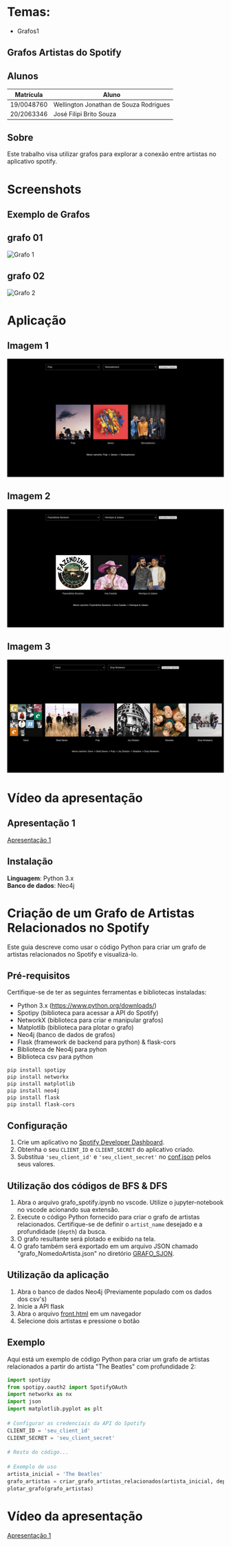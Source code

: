 

# Temas:
 - Grafos1
 


## Grafos Artistas do Spotify



## Alunos
|Matrícula | Aluno |
| -- | -- |
| 19/0048760  | Wellington Jonathan de Souza Rodrigues |
| 20/2063346  | José Filipi Brito Souza |


## Sobre 
Este trabalho visa utilizar grafos para explorar a conexão entre artistas no aplicativo spotify.

# Screenshots

## Exemplo de Grafos 

## grafo 01
![Grafo 1](./assert/grafo.png)

## grafo 02
![Grafo 2](./assert/grafo1.png)

# Aplicação

## Imagem 1
![Imagem 1](./assert/app1.png)

## Imagem 2
![Imagem 2](./assert/app2.png)

## Imagem 3
![Distância entre 'Gene' e 'Drop Nineteens' 2](./assert/app3.png)

# Vídeo da apresentação

## Apresentação 1

[Apresentação 1](./apresentacao.mp4)



## Instalação 
**Linguagem**: Python 3.x<br>
**Banco de dados**: Neo4j<br>

# Criação de um Grafo de Artistas Relacionados no Spotify

Este guia descreve como usar o código Python para criar um grafo de artistas relacionados no Spotify e visualizá-lo.

## Pré-requisitos

Certifique-se de ter as seguintes ferramentas e bibliotecas instaladas:

- Python 3.x (https://www.python.org/downloads/)
- Spotipy (biblioteca para acessar a API do Spotify) 
- NetworkX (biblioteca para criar e manipular grafos)
- Matplotlib (biblioteca para plotar o grafo) 
- Neo4j (banco de dados de grafos)
- Flask (framework de backend para python) & flask-cors
- Biblioteca de Neo4j para pyhon
- Biblioteca csv para python

```
pip install spotipy
pip install networkx
pip install matplotlib
pip install neo4j
pip install flask
pip install flask-cors

```
## Configuração

1. Crie um aplicativo no [Spotify Developer Dashboard](https://developer.spotify.com/documentation/web-api/concepts/apps).
2. Obtenha o seu `CLIENT_ID` e `CLIENT_SECRET` do aplicativo criado.
3. Substitua `'seu_client_id'` e `'seu_client_secret'` no [conf.json](./app/conf.json) pelos seus valores.

## Utilização dos códigos de BFS & DFS
1. Abra o arquivo grafo_spotify.ipynb no vscode. Utilize o jupyter-notebook no vscode acionando sua extensão.
2. Execute o código Python fornecido para criar o grafo de artistas relacionados. Certifique-se de definir o `artist_name` desejado e a profundidade (`depth`) da busca.
3. O grafo resultante será plotado e exibido na tela.
4. O grafo também será exportado em um arquivo JSON chamado "grafo_NomedoArtista.json" no diretório [GRAFO_SJON](./GRAFO_JSON).

## Utilização da aplicação
1. Abra o banco de dados Neo4j (Previamente populado com os dados dos csv's)
2. Inicie a API flask
3. Abra o arquivo [front.html](./app/front.html) em um navegador
4. Selecione dois artistas e pressione o botão

## Exemplo 

Aqui está um exemplo de código Python para criar um grafo de artistas relacionados a partir do artista "The Beatles" com profundidade 2:

```python
import spotipy
from spotipy.oauth2 import SpotifyOAuth
import networkx as nx
import json
import matplotlib.pyplot as plt

# Configurar as credenciais da API do Spotify
CLIENT_ID = 'seu_client_id'
CLIENT_SECRET = 'seu_client_secret'

# Resto do código...

# Exemplo de uso
artista_inicial = 'The Beatles'
grafo_artistas = criar_grafo_artistas_relacionados(artista_inicial, depth=2)
plotar_grafo(grafo_artistas)


``````


# Vídeo da apresentação


[Apresentação 1](./apresentacao.mp4)
